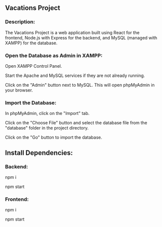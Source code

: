 ## Vacations Project

### Description:
The Vacations Project is a web application built using React for the frontend, Node.js with Express for the backend, and MySQL (managed with XAMPP) for the database.

### Open the Database as Admin in XAMPP:

Open XAMPP Control Panel.

Start the Apache and MySQL services if they are not already running.

Click on the "Admin" button next to MySQL. This will open phpMyAdmin in your browser.

### Import the Database:

In phpMyAdmin, click on the "Import" tab.

Click on the "Choose File" button and select the database file from the "database" folder in the project directory.

Click on the "Go" button to import the database.

## Install Dependencies:

### Backend:

npm i 

npm start

### Frontend:

npm i 

npm start
